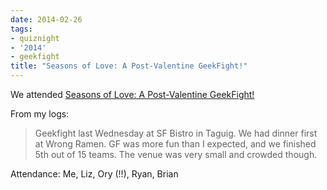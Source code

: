 ```yaml
---
date: 2014-02-26
tags:
- quiznight
- '2014'
- geekfight
title: "Seasons of Love: A Post-Valentine GeekFight!"
---
```


We attended [Seasons of Love: A Post-Valentine GeekFight!](https://www.facebook.com/events/1444332195801324)

From my logs:

> Geekfight last Wednesday at SF Bistro in Taguig. We had dinner first at Wrong Ramen. GF was more fun than I expected, and we finished 5th out of 15 teams. The venue was very small and crowded though.

Attendance: Me, Liz, Ory (!!), Ryan, Brian